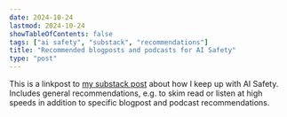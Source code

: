 ```yaml
---
date: 2024-10-24
lastmod: 2024-10-24
showTableOfContents: false
tags: ["ai safety", "substack", "recommendations"]
title: "Recommended blogposts and podcasts for AI Safety"
type: "post"
---
```

This is a linkpost to [my substack post](https://lovkush.substack.com/p/how-i-keep-up-with-ai-safety) about how I keep up with AI Safety. Includes general recommendations, e.g. to skim read or listen at high speeds in addition to specific blogpost and podcast recommendations.